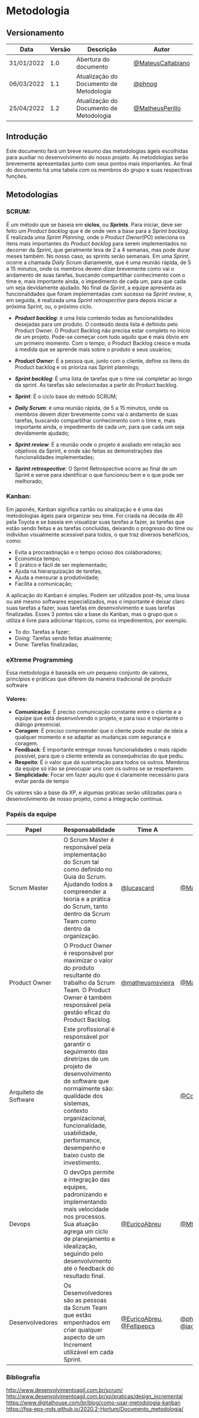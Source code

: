 # Metodologia

## Versionamento
| Data |Versão|Descrição| Autor             |
| ------ | --- | --- | ----------------- |
| 31/01/2022  |1.0|Abertura do documento| [@MateusCaltabiano](https://github.com/MateusCaltabiano) |
| 06/03/2022 | 1.1 | Atualização  do Documento de Metodologia | [@phnog](https://github.com/phnog) 
25/04/2022 | 1.2 | Atualização  do Documento de Metodologia | [@MatheusPerillo](https://github.com/MatheusPerillo)

## Introdução

Este documento fará um breve resumo das metodologias ágeis escolhidas para auxiliar no
desenvolvimento do nosso projeto. As metodologias serão brevemente apresentadas junto
com seus pontos mais importantes. Ao final do documento há uma tabela com os membros
do grupo e suas respectivas funções.

## Metodologias

### SCRUM:
É um método que se baseia em **ciclos**, ou ***Sprints***. Para iniciar, deve ser feito um
*Product backlog* que é de onde vem a base para a *Sprint backlog*. É realizada uma *Sprint
Planning*, onde o *Product Owner*(PO) seleciona os itens mais importantes do *Product
backlog* para serem implementados no decorrer da *Sprint*, que geralmente leva de 2 a 4
semanas, mas pode durar meses também. No nosso caso, as sprints serão semanais.
Em uma *Sprint*, ocorre a chamada *Daily Scrum* diariamente, que é uma reunião
rápida, de 5 a 15 minutos, onde os membros devem dizer brevemente como vai o
andamento de suas tarefas, buscando compartilhar conhecimento com o time e, mais
importante ainda, o impedimento de cada um, para que cada um seja devidamente
ajudado.
No final da *Sprint*, a equipe apresenta as funcionalidades que foram implementadas
com sucesso na *Sprint review*, e, em seguida, é realizada uma *Sprint retrospective* para
depois iniciar a próxima Sprint, ou, o próximo ciclo.

* ***Product backlog***: é uma lista contendo todas as funcionalidades desejadas para um
produto. O conteúdo desta lista é definido pelo Product Owner. O Product Backlog
não precisa estar completo no início de um projeto. Pode-se começar com tudo
aquilo que é mais óbvio em um primeiro momento. Com o tempo, o Product Backlog
cresce e muda à medida que se aprende mais sobre o produto e seus usuários;

* ***Product Owner***: É a pessoa que, junto com o cliente, define os itens do Product
backlog e os prioriza nas Sprint plannings;

* ***Sprint backlog***: É uma lista de tarefas que o time vai completar ao longo da sprint. As
tarefas são selecionadas a partir do Product backlog.

* ***Sprint***: É o ciclo base do método SCRUM;

* ***Daily Scrum***: é uma reunião rápida, de 5 a 15 minutos, onde os membros devem
dizer brevemente como vai o andamento de suas tarefas, buscando compartilhar
conhecimento com o time e, mais importante ainda, o impedimento de cada um,
para que cada um seja devidamente ajudado;

* ***Sprint review***: É a reunião onde o projeto é avaliado em relação aos objetivos da
Sprint, e onde são feitas as demonstrações das funcionalidades implementadas;

* ***Sprint retrospective***: O Sprint Retrospective ocorre ao final de um Sprint e serve para
identificar o que funcionou bem e o que pode ser melhorado;

### Kanban:

Em japonês, Kanban significa cartão ou sinalização e é uma das metodologias
ágeis para organizar seu time. Foi criada na década de 40 pela Toyota e se baseia em
visualizar suas tarefas a fazer, as tarefas que estão sendo feitas e as tarefas concluídas,
deixando o progresso do time ou indivíduo visualmente acessível para todos, o que traz
diversos benefícios, como:

* Evita a procrastinação e o tempo ocioso dos colaboradores;
* Economiza tempo;
* É prático e fácil de ser implementado;
* Ajuda na hierarquização de tarefas;
* Ajuda a mensurar a produtividade;
* Facilita a comunicação;

A aplicação do Kanban é simples. Podem ser utilizados post-its, uma lousa ou até mesmo
softwares especializados, mas o importante é deixar claro suas tarefas a fazer, suas tarefas
em desenvolvimento e suas tarefas finalizadas. Esses 3 pontos são a base do Kanban, mas o
grupo que o utiliza é livre para adicionar tópicos, como os impedimentos, por exemplo.

* To do: Tarefas a fazer;
* Doing: Tarefas sendo feitas atualmente;
* Done: Tarefas finalizadas;

### eXtreme Programming

Essa metodologia é baseada em um pequeno conjunto de
valores, princípios e práticas que diferem da maneira tradicional de produzir software

#### Valores:

* **Comunicação**: É preciso comunicação constante entre o cliente e a equipe que está
desenvolvendo o projeto, e para isso é importante o diálogo presencial.
* **Coragem**: É preciso compreender que o cliente pode mudar de ideia a qualquer
momento e se adaptar as mudanças com segurança e coragem.
* **Feedback**: É importante entregar novas funcionalidades o mais rápido possível, para
que o cliente entenda as consequências do que pediu.
* **Respeito**: É o valor que dá sustentação para todos os outros. Membros da equipe só
irão se preocupar uns com os outros se se respeitarem.
* **Simplicidade**: Focar em fazer aquilo que é claramente necessário para evitar perda
de tempo

Os valores são a base da XP, e algumas práticas serão utilizadas para o desenvolvimento de
nosso projeto, como a integração contínua.

### Papéis da equipe

Papel | Responsabilidade | Time A | Time B | Time C  |
---|---|---|---|---|
Scrum Master | O Scrum Master é responsável pela implementação do Scrum tal como definido no Guia do Scrum. Ajudando todos a compreender a teoria e a prática do Scrum, tanto dentro da Scrum Team como dentro da organização. | [@lucascard](https://github.com/lucascard) | [@MateusCaltabiano](https://github.com/MateusCaltabiano)
Product Owner | O Product Owner é responsável por maximizar o valor do produto resultante do trabalho da Scrum Team. O Product Owner é também responsável pela gestão eficaz do Product Backlog. | [@matheusmsvieira](https://github.com/matheusmsvieira) | [@MatheusPerillo](https://github.com/MatheusPerillo) | [@Julio-eng](https://github.com/Julio-eng)
Arquiteto de Software | Este profissional é responsável por garantir o seguimento das diretrizes de um projeto de desenvolvimento de software que normalmente são: qualidade dos sistemas, contexto organizacional, funcionalidade, usabilidade, performance, desempenho e baixo custo de investimento. |  | [@CorreiaJV](https://github.com/CorreiaJV) | [@ian-dcg](https://github.com/ian-dcg)
Devops | O devOps permite a integração das equipes, padronizando e implementando mais velocidade nos processos. Sua atuação agrega um ciclo de planejamento e idealização, seguindo pelo desenvolvimento até o feedback do resultado final. | [@EuricoAbreu](https://github.com/EuricoAbreu) | [@MtsSrs](https://github.com/MtsSrs)
Desenvolvedores | Os Desenvolvedores são as pessoas da Scrum Team que estão empenhados em criar qualquer aspecto de um Increment utilizável em cada Sprint. | [@EuricoAbreu](https://github.com/EuricoAbreu), [@Fellipepcs](https://github.com/Fellipepcs) | [@phnog](https://github.com/phnog), [@iagocabral](https://github.com/iagocabral) | [@murilopbs](https://github.com/murilopbs), [@Alladin-51](https://github.com/Alladin-51), [@Charles-serafim](https://github.com/charles-serafim)

### Bibliografia

http://www.desenvolvimentoagil.com.br/scrum/
http://www.desenvolvimentoagil.com.br/xp/praticas/design_incremental
https://www.digitalhouse.com/br/blog/como-usar-metodologia-kanban
https://fga-eps-mds.github.io/2020.2-Hortum/Documento_metodologia/

